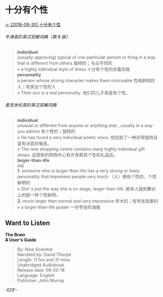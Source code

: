 # 十分有个性  
[☞ [2018-09-30] 十分有个性 ](https://mp.weixin.qq.com/s/VUOi_dnVNoGsk6CbQJ-6sg)    
  
###### 牛津高阶英汉双解词典（第 8 版）  
>**individual**  
(usually *approving*) typical of one particular person or thing in a way that is different from others 独特的；与众不同的  
» a highly individual style of dress 十分有个性的衣着风格  
**personality**  
a person whose strong character makes them noticeable 性格鲜明的人；有突出个性的人  
» Their son is a real personality. 他们的儿子真是有个性。  
  
###### 麦克米伦高阶英汉双解词典  
>**individual**  
unusual or different from anyone or anything else , usually in a way you admire 有个性的；独特的  
» He has found a very individual poetic voice. 他找到了一种非常独特且富有诗意的嗓音。  
» The new shopping centre contains many highly individual gift shops. 这家新的购物中心有许多颇具个性的礼品店。  
**larger-than-life**  
*adj*  
**1.** someone who is larger-than-life has a very strong or lively personality that impresses people very much （人）很有个性的，个性鲜明的  
» She’ s just the way she is on stage, larger-than-life. 她本人就和舞台上的她一样个性鲜明。  
**2.** much larger than normal and very impressive 夸大的；有夸张效果的  
» a larger-than-life poster 一份夸张的海报  
  
## Want to Listen  
**The Brain  
A User's Guide**  
>By: New Scientist  
Narrated by: David Thorpe  
Length: 11 hrs and 31 mins  
Unabridged Audiobook  
Release date: 09-20-18  
Language: English  
Publisher: John Murray  
  
  
  
  
-EOF-  
